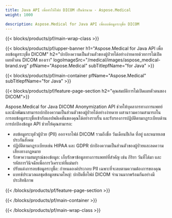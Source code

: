 ```yaml
---
title: Java API เพื่อทําให้ไฟล์ DICOM เป็นนิรนาม - Aspose.Medical
weight: 1000

description: Aspose.Medical for Java API เพื่อลบข้อมูลระบุชื่อ DICOM 
---
```


{{< blocks/products/pf/main-wrap-class >}}

{{< blocks/products/pf/upper-banner h1="Aspose.Medical for Java API เพื่อลบข้อมูลระบุชื่อ DICOM" h2="ปกป้องความเป็นส่วนตัวของผู้ป่วยได้อย่างง่ายดายด้วยการไม่เปิดเผยตัวตน DICOM ของเรา" logoImageSrc="/medical/images/aspose_medical-brand.svg" pfName="Aspose.Medical" subTitlepfName="for Java" >}}

{{< blocks/products/pf/main-container pfName="Aspose.Medical" subTitlepfName="for Java" >}}

{{< blocks/products/pf/feature-page-section h2="คุณสมบัติการไม่เปิดเผยตัวตนของ DICOM">}}

<p>Aspose.Medical for Java DICOM Anonymization API ช่วยให้บุคลากรทางการแพทย์และนักพัฒนาสามารถปกป้องความเป็นส่วนตัวของผู้ป่วยได้อย่างง่ายดาย ผสานรวมความสามารถในการลบข้อมูลระบุชื่อเข้ากับแอปพลิเคชันของคุณได้อย่างราบรื่น และรับรองการปฏิบัติตามกฎระเบียบด้านการปกป้องข้อมูล API ช่วยให้คุณสามารถ:</p>

<ul>
<li>ลบข้อมูลระบุตัวผู้ป่วย (PII) ออกจากไฟล์ DICOM รวมถึงชื่อ วันเดือนปีเกิด ที่อยู่ และหมายเลขประกันสังคม</li>
<li>ปฏิบัติตามกฎระเบียบเช่น HIPAA และ GDPR ปกป้องความเป็นส่วนตัวของผู้ป่วยและลดความเสี่ยงทางกฎหมาย</li>
<li>รักษาความสมบูรณ์ของข้อมูล: เก็บรักษาข้อมูลทางการแพทย์ที่สําคัญ เช่น กิริยา วันที่ได้มา และรหัสการวินิจฉัยเพื่อการวิเคราะห์ที่แม่นยํา</li>
<li>ปรับแต่งการลบข้อมูลระบุชื่อ: กําหนดองค์ประกอบ PII เฉพาะที่จะลบตามความต้องการของคุณ</li>
<li>แบทช์ประมวลผลชุดข้อมูลขนาดใหญ่: ปกปิดชื่อไฟล์ DICOM จํานวนมากพร้อมกันอย่างมีประสิทธิภาพ</li>
</ul>

{{< /blocks/products/pf/feature-page-section >}}

{{< /blocks/products/pf/main-container >}}

{{< /blocks/products/pf/main-wrap-class >}}